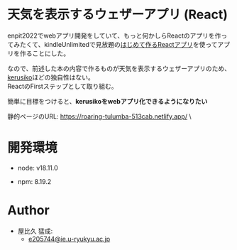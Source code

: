 # 天気を表示するウェザーアプリ (React)

 enpit2022でwebアプリ開発をしていて、もっと何かしらReactのアプリを作ってみたくて、kindleUnlimitedで見放題の[はじめて作るReactアプリ](https://www.amazon.co.jp/%E3%81%AF%E3%81%98%E3%82%81%E3%81%A6%E3%81%A4%E3%81%8F%E3%82%8BReact%E3%82%A2%E3%83%97%E3%83%AA-mod728-ebook/dp/B08XWMVX76/ref=sr_1_17?crid=E6A40VX11EWG&keywords=react&qid=1671083118&sprefix=%2Caps%2C343&sr=8-17)を使ってアプリを作ることにした。
 
 なので、前述した本の内容で作るものが天気を表示するウェザーアプリのため、[kerusiko](https://github.com/Yabie-5/kerusiko.git)ほどの独自性はない。\
 ReactのFirstステップとして取り組む。

 簡単に目標をつけると、**kerusikoをwebアプリ化できるようになりたい**
 
 静的ページのURL: https://roaring-tulumba-513cab.netlify.app/ \

 # 開発環境

 - node: v18.11.0

 - npm: 8.19.2

# Author

- 屋比久 猛成:
  - e205744@ie.u-ryukyu.ac.jp
